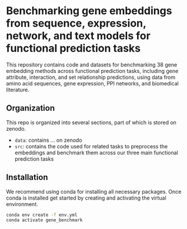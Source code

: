 # Benchmarking gene embeddings from sequence, expression, network, and text models for functional prediction tasks
This repository contains code and datasets for benchmarking 38 gene embedding methods across functional prediction tasks, including gene attribute, interaction, and set relationship predictions, using data from amino acid sequences, gene expression, PPI networks, and biomedical literature.

## Organization
This repo is organized into several sections, part of which is stored on zenodo.
- `data`: contains ... on zenodo
- `src`: contains the code used for related tasks to preprocess the embeddings and benchmark them across our three main functional prediction tasks

## Installation
We recommend using conda for installing all necessary packages. Once conda is installed 
get started by creating and activating the virtual environment.

 ```bash
 conda env create -f env.yml
 conda activate gene_benchmark 
 ```
